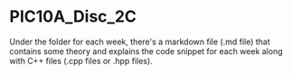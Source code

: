 # PIC10A_Disc_2C

Under the folder for each week, there's a markdown file (.md file) that contains some theory and explains the code snippet for each week along with C++ files (.cpp files or .hpp files).
